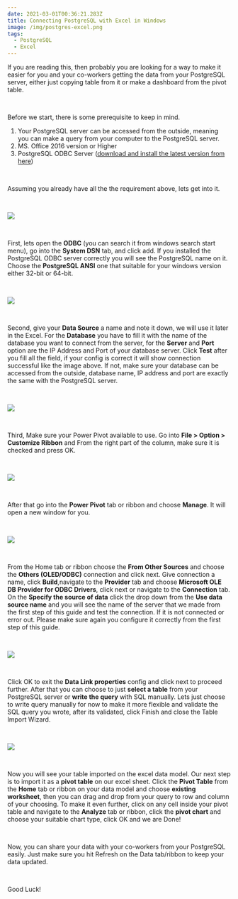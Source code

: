 ```yaml
---
date: 2021-03-01T00:36:21.283Z
title: Connecting PostgreSQL with Excel in Windows
image: /img/postgres-excel.png
tags:
  - PostgreSQL
  - Excel
---
```

<!--StartFragment-->

If you are reading this, then probably you are looking for a way to make it easier for you and your co-workers getting the data from your PostgreSQL server, either just copying table from it or make a dashboard from the pivot table.

<br/>

Before we start, there is some prerequisite to keep in mind.

1. Your PostgreSQL server can be accessed from the outside, meaning you can make a query from your computer to the PostgreSQL server.
2. MS. Office 2016 version or Higher
3. PostgreSQL ODBC Server ([download and install the latest version from here](https://www.postgresql.org/ftp/odbc/versions/msi/))

<br/>

Assuming you already have all the the requirement above, lets get into it.

<br/>

![](/img/odbc.png)

<br/>

First, lets open the **ODBC** (you can search it from windows search start menu), go into the **System DSN** tab, and click add. If you installed the PostgreSQL ODBC server correctly you will see the PostgreSQL name on it. Choose the **PostgreSQL ANSI** one that suitable for your windows version either 32-bit or 64-bit.

<br/>

![](/img/odbc2.png)

<br/>

Second, give your **Data Source** a name and note it down, we will use it later in the Excel. For the **Database** you have to fill it with the name of the database you want to connect from the server, for the **Server** and **Port** option are the IP Address and Port of your database server. Click **Test** after you fill all the field, if your config is correct it will show connection successful like the image above. If not, make sure your database can be accessed from the outside, database name, IP address and port are exactly the same with the PostgreSQL server.

<br/>

![](/img/power_pivot.png)

<br/>

Third, Make sure your Power Pivot available to use. Go into **File > Option > Customize Ribbon** and From the right part of the column, make sure it is checked and press OK.

<br/>

![](/img/power-pivot-tab.png)

<br/>

After that go into the **Power Pivot** tab or ribbon and choose **Manage**. It will open a new window for you.

<br/>

![](/img/data-model.png)

<br/>

From the Home tab or ribbon choose the **From Other Sources** and choose the **Others (OLED/ODBC)** connection and click next. Give connection a name, click **Build**,navigate to the **Provider** tab and choose **Microsoft OLE DB Provider for ODBC Drivers**, click next or navigate to the **Connection** tab. On the **Specify the source of data** click the drop down from the **Use data source name** and you will see the name of the server that we made from the first step of this guide and test the connection. If it is not connected or error out. Please make sure again you configure it correctly from the first step of this guide.

<br/>

![](/img/data-model2.png)

<br/>

Click OK to exit the **Data Link properties** config and click next to proceed further. After that you can choose to just **select a table** from your PostgreSQL server or **write the query** with SQL manually. Lets just choose to write query manually for now to make it more flexible and validate the SQL query you wrote, after its validated, click Finish and close the Table Import Wizard.

<br/>

![](/img/pivot-table-chart.png)

<br/>

Now you will see your table imported on the excel data model. Our next step is to import it as a **pivot table** on our excel sheet. Click the **Pivot Table** from the **Home** tab or ribbon on your data model and choose **existing worksheet**, then you can drag and drop from your query to row and column of your choosing. To make it even further, click on any cell inside your pivot table and navigate to the **Analyze** tab or ribbon, click the **pivot chart** and choose your suitable chart type, click OK and we are Done!

<br/>

Now, you can share your data with your co-workers from your PostgreSQL easily. Just make sure you hit Refresh on the Data tab/ribbon to keep your data updated.

<br/>

Good Luck!

<!--EndFragment-->